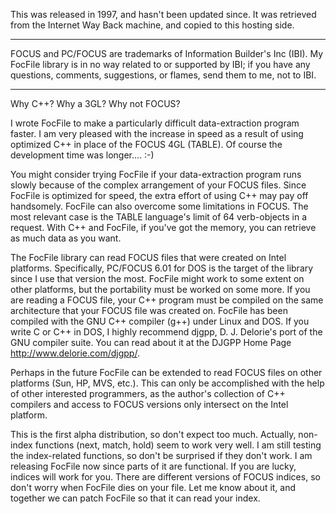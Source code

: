 This was released in 1997, and hasn't been updated since. It was retrieved from
the Internet Way Back machine, and copied to this hosting side.


---

FOCUS and PC/FOCUS are trademarks of Information Builder's Inc (IBI). My
FocFile library is in no way related to or supported by IBI; if you have
any questions, comments, suggestions, or flames, send them to me, not
to IBI.

---


Why C++?  Why a 3GL?  Why not FOCUS?

I wrote FocFile to make a particularly difficult data-extraction program
faster. I am very pleased with the increase in speed as a result of using
optimized C++ in place of the FOCUS 4GL (TABLE). Of course the development
time was longer.... :-)

You might consider trying FocFile if your data-extraction program
runs slowly because of the complex arrangement of your FOCUS files.
Since FocFile is optimized for speed, the extra effort of using C++
may pay off handsomely.
FocFile can also overcome some limitations in FOCUS. The most relevant
case is the TABLE language's limit of 64 verb-objects in a request. With
C++ and FocFile, if you've got the memory, you can retrieve as much data
as you want.

The FocFile library can read FOCUS files that were created on Intel
platforms. Specifically, PC/FOCUS 6.01 for DOS is the target of the
library since I use that version the most. FocFile might work
to some extent on other platforms, but the portability must be worked on
some more.    If you are reading a FOCUS file, your C++ program must be
compiled on the same architecture that your FOCUS file was created on.
FocFile has been compiled with the GNU C++ compiler (g++) under Linux
and DOS. If you write C or C++ in DOS, I highly recommend djgpp, D. J.
Delorie's port of the GNU compiler suite. You can read about it at the
DJGPP Home Page <http://www.delorie.com/djgpp/>.

Perhaps in the future FocFile can be extended to read FOCUS files on
other platforms (Sun, HP, MVS, etc.). This can only be accomplished with
the help of other interested programmers, as the author's collection
of C++ compilers and access to FOCUS versions only intersect on the
Intel platform.

This is the first alpha distribution, so don't expect too much. Actually,
non-index functions (next, match, hold) seem to work very well. I am
still testing the index-related functions, so don't be surprised if they
don't work. I am releasing FocFile now since parts of it are functional.
If you are lucky, indices will work for you. There are different versions
of FOCUS indices, so don't worry when FocFile dies on your file. Let me
know about it, and together we can patch FocFile so that it can read your
index.